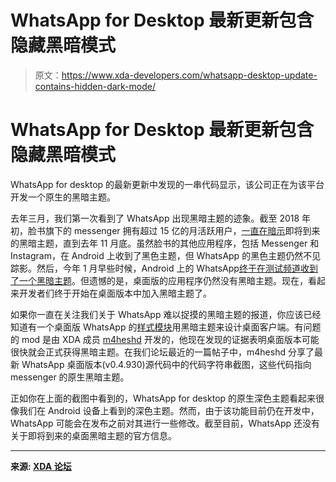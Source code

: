 # WhatsApp for Desktop 最新更新包含隐藏黑暗模式

> 原文：<https://www.xda-developers.com/whatsapp-desktop-update-contains-hidden-dark-mode/>

# WhatsApp for Desktop 最新更新包含隐藏黑暗模式

WhatsApp for desktop 的最新更新中发现的一串代码显示，该公司正在为该平台开发一个原生的黑暗主题。

去年三月，我们第一次看到了 WhatsApp 出现黑暗主题的迹象。截至 2018 年初，脸书旗下的 messenger 拥有超过 15 亿的月活跃用户，[一直在暗示](https://www.xda-developers.com/whatsapp-beta-219282-dark-theme-disappearing-messages/)即将到来的黑暗主题，直到去年 11 月底。虽然脸书的其他应用程序，包括 Messenger 和 Instagram，在 Android 上收到了黑色主题，但 WhatsApp 的黑色主题仍然不见踪影。然后，今年 1 月早些时候，Android 上的 WhatsApp[终于在测试频道收到了一个黑暗主题](https://www.xda-developers.com/latest-whatsapp-beta-adds-dark-theme/)。但遗憾的是，桌面版的应用程序仍然没有黑暗主题。现在，看起来开发者们终于开始在桌面版本中加入黑暗主题了。

如果你一直在关注我们关于 WhatsApp 难以捉摸的黑暗主题的报道，你应该已经知道有一个桌面版 WhatsApp 的[样式模块](https://www.xda-developers.com/whatsapp-desktop-windows-macos-dark-mode-theme/)用黑暗主题来设计桌面客户端。有问题的 mod 是由 XDA 成员 [m4heshd](https://forum.xda-developers.com/member.php?u=4745060) 开发的，他现在发现的证据表明桌面版本可能很快就会正式获得黑暗主题。在我们论坛最近的一篇帖子中，m4heshd 分享了最新 WhatsApp 桌面版本(v0.4.930)源代码中的代码字符串截图，这些代码指向 messenger 的原生黑暗主题。

正如你在上面的截图中看到的，WhatsApp for desktop 的原生深色主题看起来很像我们在 Android 设备上看到的深色主题。然而，由于该功能目前仍在开发中，WhatsApp 可能会在发布之前对其进行一些修改。截至目前，WhatsApp 还没有关于即将到来的桌面黑暗主题的官方信息。

* * *

**来源: [XDA 论坛](https://forum.xda-developers.com/general/general/news-whatsapp-desktop-version-includes-t4057263)**